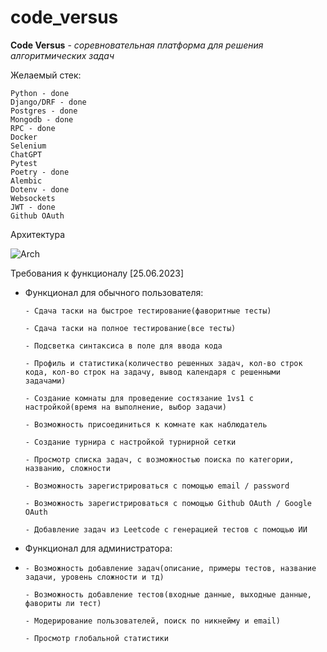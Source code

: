 
# code_versus

**Code Versus** - *соревновательная платформа для решения алгоритмических задач*

Желаемый стек: 

    Python - done
    Django/DRF - done
    Postgres - done
    Mongodb - done
    RPC - done
    Docker
    Selenium
    ChatGPT
    Pytest
    Poetry - done
    Alembic
    Dotenv - done
    Websockets
    JWT - done
    Github OAuth

Архитектура 

![Arch]( https://sun9-79.userapi.com/impg/Hs2CXkAwjwwFlqHXhvmyH6C1CTVEkndi-RtpCw/Ef43sFZsLEM.jpg?size=2560x1021&quality=95&sign=85ed255cd0caf2d2b7f0fe310c020a33&type=album )

Требования к функционалу [25.06.2023]

  - Функционал для обычного пользователя:


        - Сдача таски на быстрое тестирование(фаворитные тесты)
    
        - Сдача таски на полное тестирование(все тесты)
    
        - Подсветка синтаксиса в поле для ввода кода
    
        - Профиль и статистика(количество решенных задач, кол-во строк кода, кол-во строк на задачу, вывод календаря с решенными               задачами)
    
        - Создание комнаты для проведение состязание 1vs1 с настройкой(время на выполнение, выбор задачи)
    
        - Возможность присоединиться к комнате как наблюдатель
    
        - Создание турнира с настройкой турнирной сетки
    
        - Просмотр списка задач, с возможностью поиска по категории, названию, сложности
    
        - Возможность зарегистрироваться с помощью email / password

        - Возможность зарегистрироваться с помощью Github OAuth / Google OAuth
	
		- Добавление задач из Leetcode с генерацией тестов с помощью ИИ
        
        

  - Функционал для администратора:
  - 
        - Возможность добавление задач(описание, примеры тестов, название задачи, уровень сложности и тд)
        
        - Возможность добавление тестов(входные данные, выходные данные, фавориты ли тест)
       
        - Модерирование пользователей, поиск по никнейму и email)
        
        - Просмотр глобальной статистики
    
    

